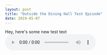 ```yaml
---
layout: post
title: "Outside the Dining Hall Test Episode"
date: 2019-05-07
---
```

Hey, here's some new test text
<audio controls>
  <source src="_posts/Darude-Sandstorm-HQ.mp3" type="audio/mpeg">
</audio>
